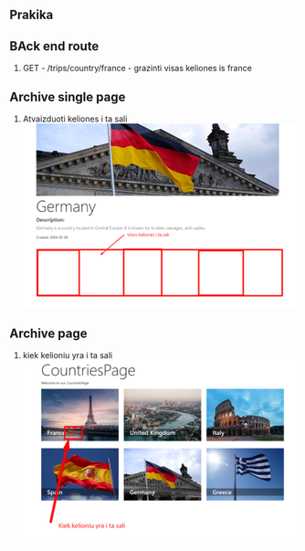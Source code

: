 ## Prakika

## BAck end route

1. GET - /trips/country/france - grazinti visas keliones is france

## Archive single page

1. Atvaizduoti keliones i ta sali ![](assets/2024-03-26-12-00-02.png)

## Archive page

1. kiek kelioniu yra i ta sali ![](assets/2024-03-26-12-01-36.png)
